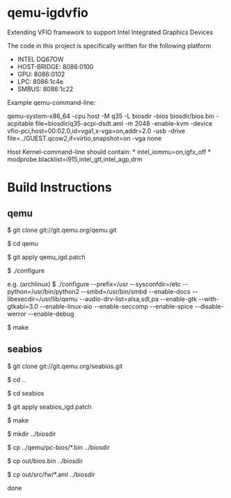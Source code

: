 qemu-igdvfio
============

Extending VFIO framework to support Intel Integrated Graphics Devices

The code in this project is specifically written for the following platform
* INTEL DQ67OW
*   HOST-BRIDGE: 8086:0100
*   GPU: 8086:0102
*   LPC: 8086:1c4e
*   SMBUS: 8086:1c22


Example qemu-command-line:

qemu-system-x86_64 -cpu host -M q35 -L biosdir -bios biosdir/bios.bin -acpitable file=biosdir/q35-acpi-dsdt.aml -m 2048 -enable-kvm -device vfio-pci,host=00:02.0,id=vga1,x-vga=on,addr=2.0 -usb -drive file=../GUEST.qcow2,if=virtio,snapshot=on -vga none

Host Kernel-command-line should contain:
    * intel_iommu=on,igfx_off
    * modprobe.blacklist=i915,intel_gtt,intel_agp,drm
    
Build Instructions
==================

qemu
----

$ git clone git://git.qemu.org/qemu.git

$ cd qemu

$ git apply qemu_igd.patch

$ ./configure <add custom options here>

e.g. (archlinux)
$ ./configure --prefix=/usr --sysconfdir=/etc --python=/usr/bin/python2 --smbd=/usr/bin/smbd --enable-docs --libexecdir=/usr/lib/qemu --audio-drv-list=alsa,sdl,pa --enable-gtk --with-gtkabi=3.0 --enable-linux-aio --enable-seccomp --enable-spice --disable-werror --enable-debug
              
$ make

seabios
-------

$ git clone git://git.qemu.org/seabios.git

$ cd ..

$ cd seabios

$ git apply seabios_igd.patch

$ make

$ mkdir ../biosdir

$ cp ../qemu/pc-bios/*.bin ../biosdir

$ cp out/bios.bin ../biosdir

$ cp out/src/fw/*.aml ../biosdir

done
